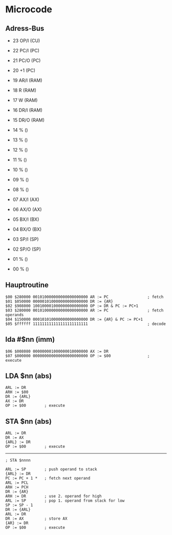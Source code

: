 # Microcode

## Adress-Bus

* 23 OP/I  (CU)
* 22 PC/I  (PC)
* 21 PC/O  (PC)
* 20 +1    (PC)
* 19 AR/I  (RAM)
* 18 R     (RAM)
* 17 W     (RAM)
* 16 DR/I  (RAM)

* 15 DR/O  (RAM)
* 14 %     ()
* 13 %     ()
* 12 %     ()
* 11 %     ()
* 10 %     ()
* 09 %     ()
* 08 %     ()

* 07 AX/I  (AX)
* 06 AX/O  (AX)
* 05 BX/I  (BX)
* 04 BX/O  (BX)
* 03 SP/I  (SP)
* 02 SP/O  (SP)
* 01 %     ()
* 00 %     ()

## Hauptroutine

```
$00 $280000 001010000000000000000000 AR := PC                 ; fetch
$01 $050000 000001010000000000000000 DR := {AR}
$02 $908000 100100001000000000000000 OP := DR & PC := PC+1
$03 $280000 001010000000000000000000 AR := PC                 ; fetch operands
$04 $150000 000101010000000000000000 DR := {AR} & PC := PC+1
$05 $ffffff 111111111111111111111111                          ; decode
```

## lda #$nn (imm)

```
$06 $008080 000000001000000010000000 AX := DR
$07 $000000 000000000000000000000000 OP := $00                ; execute
```

## LDA $nn (abs)

```
ARL := DR
ARH := $00
DR := {ARL}
AX := DR
OP := $00        ; execute
```

## STA $nn (abs)

```
ARL := DR
DR := AX
{ARL} := DR
OP := $00        ; execute
```

---

```
; STA $nnnn

ARL := SP        ; push operand to stack
{ARL} := DR
PC := PC + 1 *   ; fetch next operand
ARL := PCL
ARH := PCH
DR := {AR}
ARH := DR        ; use 2. operand for high
ARL := SP        ; pop 1. operand from stack for low
SP := SP - 1
DR := {ARL}
ARL := DR
DR := AX         ; store AX
{AR} := DR
OP := $00        ; execute
```
